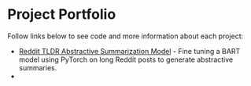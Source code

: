 # Project Portfolio

Follow links below to see code and more information about each project:

- [Reddit TLDR Abstractive Summarization Model]() - Fine tuning a BART model using PyTorch on long Reddit posts to generate abstractive summaries. 
- 

